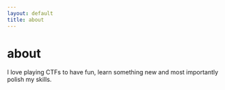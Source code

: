 ```yaml
---
layout: default
title: about
---
```


# about 

I love playing CTFs to have fun, learn something new and most importantly polish my skills.
